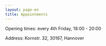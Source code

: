 ```yaml
---
layout: page-en
title: Appointments
---
```


Opening times: every 4th Friday, 18:00 - 20:00

Address: Kornstr. 32, 30167, Hannover